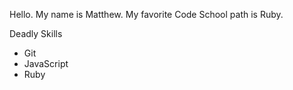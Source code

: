 Hello. My name is Matthew.
My favorite Code School path is Ruby.

Deadly Skills
* Git
* JavaScript
* Ruby
